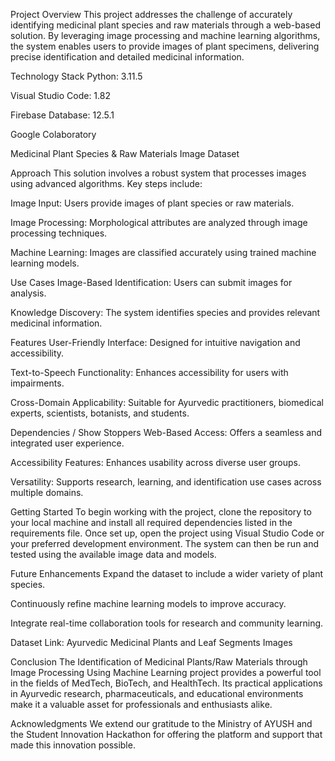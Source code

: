 Project Overview
This project addresses the challenge of accurately identifying medicinal plant species and raw materials through a web-based solution. By leveraging image processing and machine learning algorithms, the system enables users to provide images of plant specimens, delivering precise identification and detailed medicinal information.

Technology Stack
Python: 3.11.5

Visual Studio Code: 1.82

Firebase Database: 12.5.1

Google Colaboratory

Medicinal Plant Species & Raw Materials Image Dataset

Approach
This solution involves a robust system that processes images using advanced algorithms. Key steps include:

Image Input: Users provide images of plant species or raw materials.

Image Processing: Morphological attributes are analyzed through image processing techniques.

Machine Learning: Images are classified accurately using trained machine learning models.

Use Cases
Image-Based Identification: Users can submit images for analysis.

Knowledge Discovery: The system identifies species and provides relevant medicinal information.

Features
User-Friendly Interface: Designed for intuitive navigation and accessibility.

Text-to-Speech Functionality: Enhances accessibility for users with impairments.

Cross-Domain Applicability: Suitable for Ayurvedic practitioners, biomedical experts, scientists, botanists, and students.

Dependencies / Show Stoppers
Web-Based Access: Offers a seamless and integrated user experience.

Accessibility Features: Enhances usability across diverse user groups.

Versatility: Supports research, learning, and identification use cases across multiple domains.

Getting Started
To begin working with the project, clone the repository to your local machine and install all required dependencies listed in the requirements file. Once set up, open the project using Visual Studio Code or your preferred development environment. The system can then be run and tested using the available image data and models.


Future Enhancements
Expand the dataset to include a wider variety of plant species.

Continuously refine machine learning models to improve accuracy.

Integrate real-time collaboration tools for research and community learning.

Dataset
Link: Ayurvedic Medicinal Plants and Leaf Segments Images

Conclusion
The Identification of Medicinal Plants/Raw Materials through Image Processing Using Machine Learning project provides a powerful tool in the fields of MedTech, BioTech, and HealthTech. Its practical applications in Ayurvedic research, pharmaceuticals, and educational environments make it a valuable asset for professionals and enthusiasts alike.

Acknowledgments
We extend our gratitude to the Ministry of AYUSH and the Student Innovation Hackathon for offering the platform and support that made this innovation possible.
